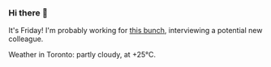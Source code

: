 ### Hi there :wave:

It's Friday! I'm probably working for [this bunch](https://github.com/kohofinancial), interviewing a potential new colleague.

Weather in Toronto: partly cloudy, at +25°C.
